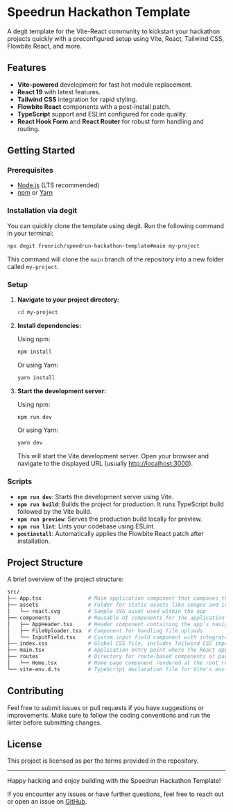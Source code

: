# Speedrun Hackathon Template

A degit template for the Vite-React community to kickstart your hackathon projects quickly with a preconfigured setup using Vite, React, Tailwind CSS, Flowbite React, and more.

## Features

- **Vite-powered** development for fast hot module replacement.
- **React 19** with latest features.
- **Tailwind CSS** integration for rapid styling.
- **Flowbite React** components with a post-install patch.
- **TypeScript** support and ESLint configured for code quality.
- **React Hook Form** and **React Router** for robust form handling and routing.

## Getting Started

### Prerequisites

- [Node.js](https://nodejs.org/) (LTS recommended)
- [npm](https://www.npmjs.com/) or [Yarn](https://yarnpkg.com/)

### Installation via degit

You can quickly clone the template using degit. Run the following command in your terminal:

```bash
npx degit fronrich/speedrun-hackathon-template#main my-project
```

This command will clone the `main` branch of the repository into a new folder called `my-project`.

### Setup

1. **Navigate to your project directory:**

   ```bash
   cd my-project
   ```

2. **Install dependencies:**

   Using npm:

   ```bash
   npm install
   ```

   Or using Yarn:

   ```bash
   yarn install
   ```

3. **Start the development server:**

   Using npm:

   ```bash
   npm run dev
   ```

   Or using Yarn:

   ```bash
   yarn dev
   ```

   This will start the Vite development server. Open your browser and navigate to the displayed URL (usually [http://localhost:3000](http://localhost:3000)).

### Scripts

- **`npm run dev`**: Starts the development server using Vite.
- **`npm run build`**: Builds the project for production. It runs TypeScript build followed by the Vite build.
- **`npm run preview`**: Serves the production build locally for preview.
- **`npm run lint`**: Lints your codebase using ESLint.
- **`postinstall`**: Automatically applies the Flowbite React patch after installation.

## Project Structure

A brief overview of the project structure:

```sh
src/
├── App.tsx               # Main application component that composes the overall app layout
├── assets                # Folder for static assets like images and icons
│   └── react.svg         # Sample SVG asset used within the app
├── components            # Reusable UI components for the application
│   ├── AppHeader.tsx     # Header component containing the app’s navigation and branding
│   ├── FileUploader.tsx  # Component for handling file uploads
│   └── InputField.tsx    # Custom input field component with integrated validation
├── index.css             # Global CSS file, includes Tailwind CSS imports and base styles
├── main.tsx              # Application entry point where the React app is bootstrapped
├── routes                # Directory for route-based components or pages
│   └── Home.tsx          # Home page component rendered at the root route
└── vite-env.d.ts         # TypeScript declaration file for Vite's environment variables

```

## Contributing

Feel free to submit issues or pull requests if you have suggestions or improvements. Make sure to follow the coding conventions and run the linter before submitting changes.

## License

This project is licensed as per the terms provided in the repository.

---

Happy hacking and enjoy building with the Speedrun Hackathon Template!

If you encounter any issues or have further questions, feel free to reach out or open an issue on [GitHub](https://github.com/fronrich/speedrun-hackathon-template).
